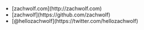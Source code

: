 <style>
.o-split {
  display: table;
  width: 100%;
  box-sizing: border-box;
}

.o-split__chunk {
  display: table-cell;
  vertical-align: middle;
}

.o-split__chunk--right {
  text-align: right;
}

.reveal-reset {
	border: none !important;
	box-shadow: none !important;
	height: 800px;
}
/*
.glyphicons {
	display: inline-block;
	height: 24px;
	width: 24px;
}

.glyphicons-global {
	background: url(/img/glyphicons/png/global.png);
}

.social {
	display: inline-block;
	height: 24px;
	width: 24px;
}

.social-github {
	background: url(/img/glyphicons-social/png/github.png);
}

.social-twitter {
	background: url(/img/glyphicons-social/png/twitter.png);
}*/
</style>


<!-- it's my dream to have a two column layout here
with my image on the left and links on the right -->


<div class="scope-intro">
	<div class="o-split">
		<div class="o-split__chunk">
			<!-- <img src="/img/portrait.png" alt="" class="reveal-reset"> -->
		</div><!-- 
 --><div class="o-split__chunk split__chunk--right">
			<ul class="v-list">
				<li>
					<i class="fa fa-6 fa-globe"></i>
					[zachwolf.com](http://zachwolf.com)
				</li>
				<li>
					<i class="fa fa-6 fa-github"></i>
					[zachwolf](https://github.com/zachwolf)
				</li>
				<li>
					<i class="fa fa-6 fa-twitter"></i>
					[@hellozachwolf](https://twitter.com/hellozachwolf)
				</li>
			</ul>
		</div>
	</div>
</div>
